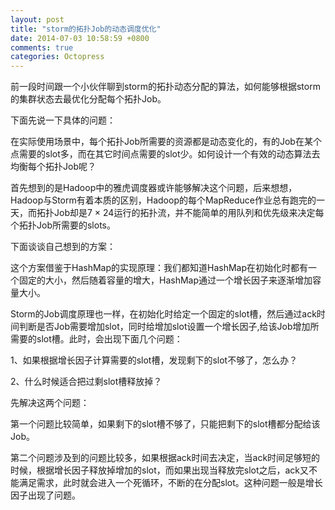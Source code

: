 ```yaml
---
layout: post
title: "storm的拓扑Job的动态调度优化"
date: 2014-07-03 10:58:59 +0800
comments: true
categories: Octopress
---
```


前一段时间跟一个小伙伴聊到storm的拓扑动态分配的算法，如何能够根据storm的集群状态去最优化分配每个拓扑Job。

下面先说一下具体的问题：

在实际使用场景中，每个拓扑Job所需要的资源都是动态变化的，有的Job在某个点需要的slot多，而在其它时间点需要的slot少。如何设计一个有效的动态算法去均衡每个拓扑Job呢？

首先想到的是Hadoop中的雅虎调度器或许能够解决这个问题，后来想想，Hadoop与Storm有着本质的区别，Hadoop的每个MapReduce作业总有跑完的一天，而拓扑Job却是7 × 24运行的拓扑流，并不能简单的用队列和优先级来决定每个拓扑Job所需要的slots。

下面谈谈自己想到的方案：

这个方案借鉴于HashMap的实现原理：我们都知道HashMap在初始化时都有一个固定的大小，然后随着容量的增大，HashMap通过一个增长因子来逐渐增加容量大小。

Storm的Job调度原理也一样，在初始化时给定一个固定的slot槽，然后通过ack时间判断是否Job需要增加slot，同时给增加slot设置一个增长因子,给该Job增加所需要的slot槽。此时，会出现下面几个问题：

1、如果根据增长因子计算需要的slot槽，发现剩下的slot不够了，怎么办？

2、什么时候适合把过剩slot槽释放掉？

先解决这两个问题：

第一个问题比较简单，如果剩下的slot槽不够了，只能把剩下的slot槽都分配给该Job。

第二个问题涉及到的问题比较多，如果根据ack时间去决定，当ack时间足够短的时候，根据增长因子释放掉增加的slot，而如果出现当释放完slot之后，ack又不能满足需求，此时就会进入一个死循环，不断的在分配slot。这种问题一般是增长因子出现了问题。



